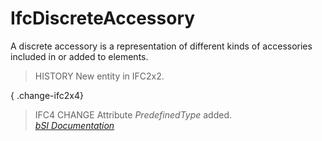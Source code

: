 IfcDiscreteAccessory
====================
A discrete accessory is a representation of different kinds of accessories
included in or added to elements.  
  
> HISTORY  New entity in IFC2x2.  
  
{ .change-ifc2x4}  
> IFC4 CHANGE  Attribute _PredefinedType_ added.  
[ _bSI
Documentation_](https://standards.buildingsmart.org/IFC/DEV/IFC4_2/FINAL/HTML/schema/ifcsharedcomponentelements/lexical/ifcdiscreteaccessory.htm)


